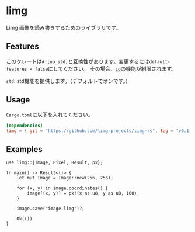 # limg
Limg 画像を読み書きするためのライブラリです。

## Features
このクレートは`#![no_std]`と互換性があります。変更するには`default-features = false`にしてください。
その場合、[`io`]の機能が制限されます。

`std`: std機能を提供します。（デフォルトでオンです。）

[`alloc`]: https://doc.rust-lang.org/alloc/
[`io`]: https://doc.rust-lang.org/std/io/index.html

## Usage 
`Cargo.toml`に以下を入れてください。

```toml
[dependencies]
limg = { git = "https://github.com/limg-projects/limg-rs", tag = "v0.1.0" }
```

## Examples

```rust,no_run
use limg::{Image, Pixel, Result, px};

fn main() -> Result<()> {
    let mut image = Image::new(256, 256);

    for (x, y) in image.coordinates() {
        image[(x, y)] = px!(x as u8, y as u8, 100);
    }
    
    image.save("image.limg")?;

    Ok(())
}
```